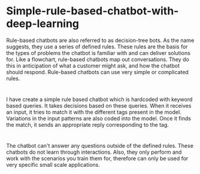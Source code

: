 # Simple-rule-based-chatbot-with-deep-learning

Rule-based chatbots are also referred to as decision-tree bots. As the name suggests, they use a series of defined rules. These rules are the basis for the types of problems the chatbot is familiar with and can deliver solutions for.
Like a flowchart, rule-based chatbots map out conversations. They do this in anticipation of what a customer might ask, and how the chatbot should respond. Rule-based chatbots can use very simple or complicated rules.
#
I have create a simple rule based chatbot which is hardcoded with keyword based queries. It takes decisions based on these queries. When it receives an input, it tries to match it with the different tags present in the model. Variations in the input patterns are also coded into the model. Once it finds the match, it sends an appropriate reply corresponding to the tag.
#
 The chatbot can't answer any questions outside of the defined rules. These chatbots do not learn through interactions. Also, they only perform and work with the scenarios you train them for, therefore can only be used for very specific small scale applications.
